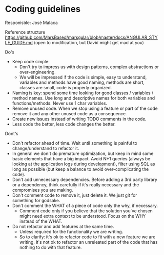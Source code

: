 # Coding guidelines

Responisble: José Malaca

Reference structure https://github.com/MarsBased/marsgular/blob/master/docs/ANGULAR_STYLE_GUIDE.md (open to modification, but David might get mad at you)

Do's
* Keep code simple
  * Don't try to impress us with design patterns, complex abstractions or over-engineering.
  * We will be impressed if the code is simple, easy to understand, variables and methods have good naming, methods are short, classes are small, code is properly organized.
* Naming is key: spend some time looking for good classes / variables / method names. Use long and descriptive names for both variables and functions/methods. Never use 1 char variables.
* Remove unused code. When we stop using a feature or part of the code remove it and any other unused code as a consequence.
* Create new issues instead of writing TODO comments in the code.
* Less code the better, less code changes the better.

Dont's
* Don't refactor ahead of time. Wait until something is painful to change/understand to refactor it.
* In general we don't do premature optimization, but keep in mind some basic elements that have a big impact. Avoid N+1 queries (always be looking at the application logs during development), filter using SQL as long as possible (but keep a balance to avoid over-complicating the code).
* Don't add unnecessary dependencies. Before adding a 3rd party library or a dependency, think carefully if it's really necessary and the compromises you are making.
* Don't comment code to remove it, just delete it. We just git for something for godsake.
* Don't comment the WHAT of a piece of code only the why, if necessary.
  * Comment code only if you believe that the solution you've chosen might need extra context to be understood. Focus on the WHY instead of the WHAT.
* Do not refactor and add features at the same time.
  * Unless required for the functionality we are writing.
  * So to clarify: it's ok to refactor code to fit with a new feature we are writing, it's not ok to refactor an unreleated part of the code that has nothing to do with that feature.
